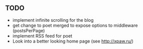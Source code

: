 TODO
----

* implement infinite scrolling for the blog
* get change to poet merged to expose options to middleware (postsPerPage)
* implement RSS feed for poet
* Look into a better looking home page (see http://xpaw.ru/)
